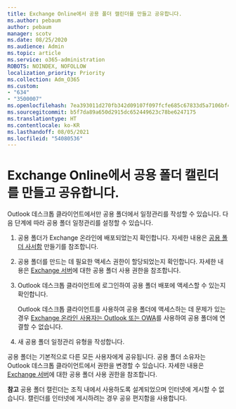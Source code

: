 ```yaml
---
title: Exchange Online에서 공용 폴더 캘린더를 만들고 공유합니다.
ms.author: pebaum
author: pebaum
manager: scotv
ms.date: 08/25/2020
ms.audience: Admin
ms.topic: article
ms.service: o365-administration
ROBOTS: NOINDEX, NOFOLLOW
localization_priority: Priority
ms.collection: Adm_O365
ms.custom:
- "634"
- "3500007"
ms.openlocfilehash: 7ea393011d270fb342d09107f097fcfe685c67833d5a7106bf46b3c7fab0e352
ms.sourcegitcommit: b5f7da89a650d2915dc652449623c78be6247175
ms.translationtype: HT
ms.contentlocale: ko-KR
ms.lasthandoff: 08/05/2021
ms.locfileid: "54080536"
---
```

# <a name="create-and-share-public-folder-calendars-in-exchange-online"></a>Exchange Online에서 공용 폴더 캘린더를 만들고 공유합니다.

Outlook 데스크톱 클라이언트에서만 공용 폴더에서 일정관리를 작성할 수 있습니다. 다음 단계에 따라 공용 폴더 일정관리를 설정할 수 있습니다.

1. 공용 폴더가 Exchange 온라인에 배포되었는지 확인합니다. 자세한 내용은 [공용 폴더 사서함](https://docs.microsoft.com/exchange/collaboration-exo/public-folders/create-public-folder-mailbox) 만들기를 참조합니다. 

2. 공용 폴더를 만드는 데 필요한 액세스 권한이 할당되었는지 확인합니다. 자세한 내용은 [Exchange 서버](https://support.microsoft.com/help/2573274/public-folder-permissions-for-exchange-server)에 대한 공용 폴더 사용 권한을 참조합니다. 
  
3. Outlook 데스크톱 클라이언트에 로그인하여 공용 폴더 배포에 액세스할 수 있는지 확인합니다.

    Outlook 데스크톱 클라이언트를 사용하여 공용 폴더에 액세스하는 데 문제가 있는 경우 [Exchange 온라인 사용자는 Outlook 또는 OWA](https://aka.ms/pfcte)를 사용하여 공용 폴더에 연결할 수 없습니다.

4. 새 공용 폴더 일정관리 유형을 작성합니다.

공용 폴더는 기본적으로 다른 모든 사용자에게 공유됩니다. 공용 폴더 소유자는 Outlook 데스크톱 클라이언트에서 권한을 변경할 수 있습니다. 자세한 내용은 [Exchange 서버](https://support.microsoft.com/help/2573274/public-folder-permissions-for-exchange-server)에 대한 공용 폴더 사용 권한을 참조합니다.

**참고** 공용 폴더 캘린더는 조직 내에서 사용하도록 설계되었으며 인터넷에 게시할 수 없습니다. 캘린더를 인터넷에 게시하려는 경우 공유 편지함을 사용합니다.